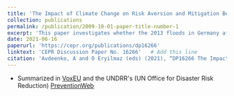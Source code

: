 ```yaml
---
title: 'The Impact of Climate Change on Risk Aversion and Mitigation Behavior: Evidence from Germany'
collection: publications
permalink: /publication/2009-10-01-paper-title-number-1
excerpt: 'This paper investigates whether the 2013 floods in Germany affected risk preferences and mitigation behavior, using a representative, longitudinal data set. Exploiting the circumstance that this weather phenomenon was unanticipated, we provide robust evidence that flood exposure had a depressing impact on individual willingness to take risks. The effect size corresponds to a 4.85 percent reduction from the pre-treatment mean, varies between men and women, and is detectable up to five years after the shock. We show that this change is mediated by changes in well-being. Moreover, we discuss whether these changes in risk aversion may eventually reduce the costly moral hazard problem in climate change mitigation policies. In particular, we document that selection on risk aversion leads to a higher uptake in life insurances in high-risk areas.'
date: 2021-06-16
paperurl: 'https://cepr.org/publications/dp16266'
linktext: 'CEPR Discussion Paper No. 16266'   # Add this line
citation: 'Avdeenko, A and O Eryilmaz (eds) (2021), “DP16266 The Impact of Climate Change on Risk Aversion and Mitigation Behavior: Evidence from Germany”, CEPR Press Discussion Paper No. 16266. https://cepr.org/publications/dp16266'
---
```



- Summarized in [VoxEU](https://cepr.org/voxeu/columns/extreme-floods-change-mens-risk-preferences-and-it-could-matter-financing-climate) and the UNDRR's (UN Office for Disaster Risk Reduction) [PreventionWeb](https://www.preventionweb.net/news/extreme-floods-change-mens-risk-preferences-and-it-could-matter-financing-climate-adaptation)
